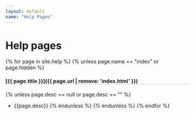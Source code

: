 ```yaml
---
layout: default
name: "Help Pages"
---
```

# Help pages


{% for page in site.help %}
{% unless page.name == "index" or page.hidden %}
#### [{{ page.title }}]({{ page.url | remove: 'index.html' }})
{% unless page.desc == null or page.desc == "" %}
* {{page.desc}}
{% endunless %}
{% endunless %}
{% endfor %}
<style type="text/css">
	h4{
		border-bottom: solid 1px rgb(200,200,200);
	}
	a:hover{
		text-decoration:none;
	}
</style>